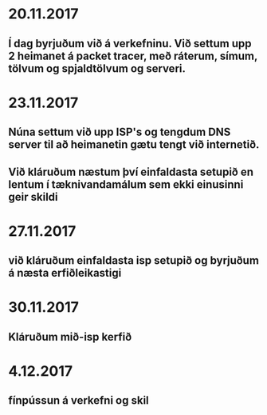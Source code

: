 # 20.11.2017
## Í dag byrjuðum við á verkefninu. Við settum upp 2 heimanet á packet tracer, með ráterum, símum, tölvum og spjaldtölvum og serveri.

# 23.11.2017
## Núna settum við upp ISP's og tengdum DNS server til að heimanetin gætu tengt við internetið.
## Við kláruðum næstum því einfaldasta setupið en lentum í tæknivandamálum sem ekki einusinni geir skildi

# 27.11.2017
## við kláruðum einfaldasta isp setupið og byrjuðum á næsta erfiðleikastigi

# 30.11.2017
## Kláruðum mið-isp kerfið

# 4.12.2017
## fínpússun á verkefni og skil
